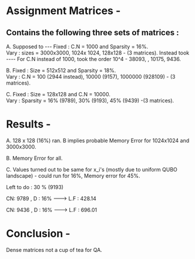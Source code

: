 # Assignment Matrices -
 
## Contains the following three sets of matrices :
A. Supposed to --- Fixed : C.N = 1000 and Sparsity = 16%.      
                   Vary : sizes = 3000x3000, 1024x 1024, 128x128 - (3 matrices). 
   Instead took ---- For C.N instead of 1000, took the order 10^4 - 38093, , 10175, 9436.

B. Fixed : Size = 512x512 and Sparsity = 18%.  
   Vary : C.N = 100 (2944 instead), 10000 (9157), 1000000 (928109) - (3 matrices). 

C. Fixed : Size = 128x128 and C.N = 10000.     
   Vary : Sparsity = 16% (9789), 30% (9193), 45% (9439) -(3 matrices).
   
   
# Results -


A. 128 x 128 (16%) ran. B implies probable Memory Error for 1024x1024 and 3000x3000.

B. Memory Error for all.

C. Values turned out to be same for x_i's (mostly due to uniform QUBO landscape) - could run for 16%, Memory error for 45%.

Left to do : 30 % (9193)

CN: 9789 , D : 16% ---> L.F : 428.14

CN: 9436 , D : 16% ---> L.F : 696.01

# Conclusion -

Dense matrices not a cup of tea for QA.
